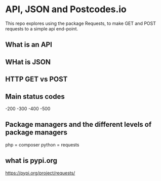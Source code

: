 # API, JSON and Postcodes.io

This repo explores using the package Requests, to make GET and POST requests to a simple api end-point.

## What is an API

## WHat is JSON

## HTTP GET vs POST

## Main status codes
-200
-300
-400
-500

## Package managers and the different levels of package managers

php = composer
python = requests


## what is pypi.org
https://pypi.org/project/requests/
